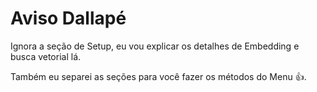 # Aviso Dallapé
Ignora a seção de Setup, eu vou explicar os detalhes de Embedding e busca vetorial lá.

Também eu separei as seções para você fazer os métodos do Menu 👍.